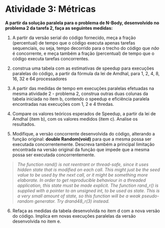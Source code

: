 # Atividade 3: Métricas

__A partir da solução paralela para o problema de N-Body, desenvolvido no problema 2 da tarefa 2, faça as seguintes medidas:__

1. A partir da versão serial do código fornecido, meça a fração (percentual) de tempo que o código executa apenas tarefas sequenciais, ou seja, tempo decorrido para o trecho do código que _não_ é concorrente, e meça também a fração (percentual) de tempo que o código executa tarefas concorrentes.

2. construa uma tabela com as estimativas de speedup para execuções paralelas do código, a partir da fórmula da lei de Amdhal, para 1, 2, 4, 8, 16, 32 e 64 processadores

3. A partir das medidas de tempo em execuções paralelas efetuadas na mesma atividade 2 - problema 2, construa outras duas colunas da tabela iniciada no item b, contendo o speedup e eficiência paralela encontradas nas execuções com 1, 2 e 4 thredas.

4. Compare os valores teóricos esperados de Speedup, a partir da lei de Amdhal (item b), com os valores medidos (item c). Analise os resultados.

5. Modifique, a versão concorrente desenvolvida do código, alterando a função original: __double Random(void)__ para que a mesma possa ser executada concorrentemente. Descreva também a principal limitação encontrada na versão original da função que impede que a mesma possa ser executada concorrentemente.

> _The function rand() is not reentrant or thread-safe, since it uses hidden state that is modified on each call. This might just be the seed value to be used by the next call, or it might be something more elaborate. In order to get reproducible behaviour in a threaded application, this state must be made explicit. The function  rand_r() is supplied with a pointer to an unsigned int, to be used as state. This is a very small amount of state, so this function will be a weak pseudo-random generator. Try  drand48_r(3) instead._

6. Refaça as medidas da tabela desenvolvida no item d com a nova versão do código. Implica em novas execuções paralelas da versão desenvolvida no item e.

